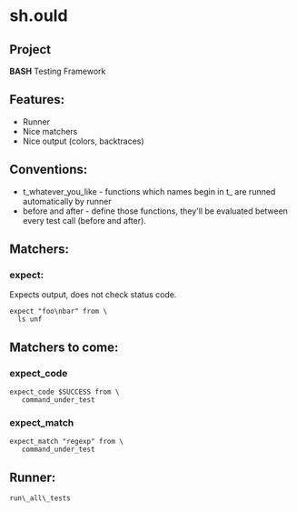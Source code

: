 # sh.ould

## Project

**BASH** Testing Framework

## Features:
 * Runner
 * Nice matchers
 * Nice output (colors, backtraces)

## Conventions:
 * t\_whatever\_you\_like - functions which names begin in t\_ are runned
   automatically by runner
 * before and after - define those functions, they'll be evaluated between
   every test call (before and after).


## Matchers:

### expect:
Expects output, does not check status code.

    expect "foo\nbar" from \
      ls unf

## Matchers to come: 

### expect\_code

    expect_code $SUCCESS from \
       command_under_test

### expect\_match
    expect_match "regexp" from \
       command_under_test


## Runner:
    run\_all\_tests

